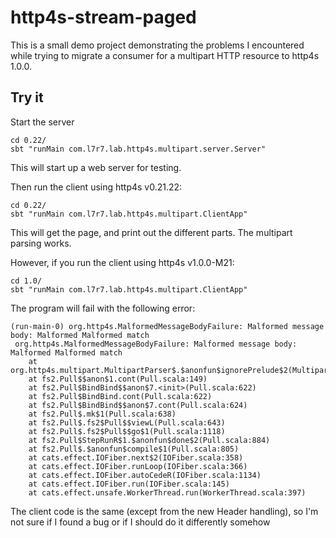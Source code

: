 # http4s-stream-paged

This is a small demo project demonstrating the problems I encountered while trying to migrate a consumer for a multipart HTTP resource to http4s 1.0.0.

## Try it

Start the server

    cd 0.22/
    sbt "runMain com.l7r7.lab.http4s.multipart.server.Server"
    
This will start up a web server for testing.
    
Then run the client using http4s v0.21.22:

    cd 0.22/
    sbt "runMain com.l7r7.lab.http4s.multipart.ClientApp"
    
This will get the page, and print out the different parts. The multipart parsing works.

However, if you run the client using http4s v1.0.0-M21:

    cd 1.0/
    sbt "runMain com.l7r7.lab.http4s.multipart.ClientApp"

The program will fail with the following error:

    (run-main-0) org.http4s.MalformedMessageBodyFailure: Malformed message body: Malformed Malformed match
     org.http4s.MalformedMessageBodyFailure: Malformed message body: Malformed Malformed match
     	at org.http4s.multipart.MultipartParser$.$anonfun$ignorePrelude$2(MultipartParser.scala:209)
     	at fs2.Pull$$anon$1.cont(Pull.scala:149)
     	at fs2.Pull$BindBind$$anon$7.<init>(Pull.scala:622)
     	at fs2.Pull$BindBind.cont(Pull.scala:622)
     	at fs2.Pull$BindBind$$anon$7.cont(Pull.scala:624)
     	at fs2.Pull$.mk$1(Pull.scala:638)
     	at fs2.Pull$.fs2$Pull$$viewL(Pull.scala:643)
     	at fs2.Pull$.fs2$Pull$$go$1(Pull.scala:1118)
     	at fs2.Pull$StepRunR$1.$anonfun$done$2(Pull.scala:884)
     	at fs2.Pull$.$anonfun$compile$1(Pull.scala:805)
     	at cats.effect.IOFiber.next$2(IOFiber.scala:358)
     	at cats.effect.IOFiber.runLoop(IOFiber.scala:366)
     	at cats.effect.IOFiber.autoCedeR(IOFiber.scala:1134)
     	at cats.effect.IOFiber.run(IOFiber.scala:145)
     	at cats.effect.unsafe.WorkerThread.run(WorkerThread.scala:397)

The client code is the same (except from the new Header handling), so I'm not sure if I found a bug or if I should do it differently somehow
